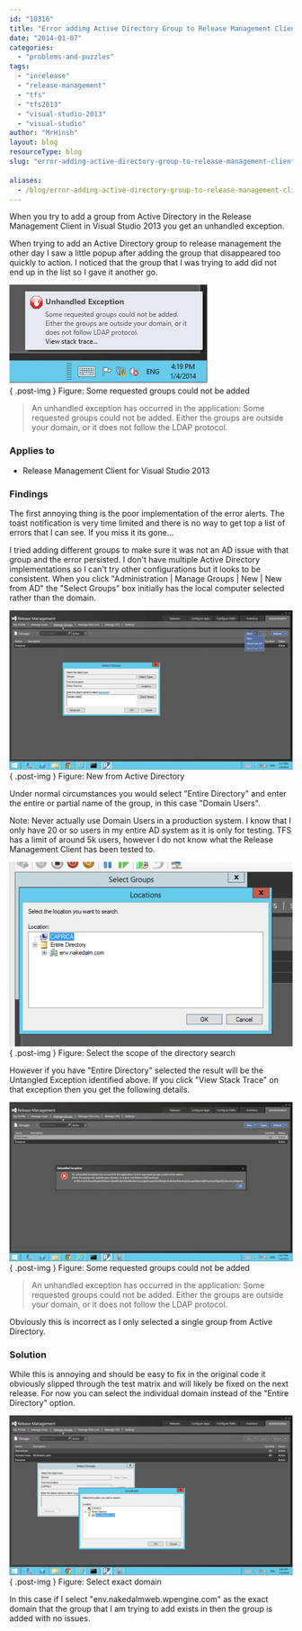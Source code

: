 ```yaml
---
id: "10316"
title: "Error adding Active Directory Group to Release Management Client in Visual Studio 2013"
date: "2014-01-07"
categories:
  - "problems-and-puzzles"
tags:
  - "inrelease"
  - "release-management"
  - "tfs"
  - "tfs2013"
  - "visual-studio-2013"
  - "visual-studio"
author: "MrHinsh"
layout: blog
resourceType: blog
slug: "error-adding-active-directory-group-to-release-management-client-in-visual-studio-2013"

aliases:
  - /blog/error-adding-active-directory-group-to-release-management-client-in-visual-studio-2013
---
```


When you try to add a group from Active Directory in the Release Management Client in Visual Studio 2013 you get an unhandled exception.

When trying to add an Active Directory group to release management the other day I saw a little popup after adding the group that disappeared too quickly to action. I noticed that the group that I was trying to add did not end up in the list so I gave it another go.

![](images/010714_0741_ReadyErrora1-1-1.png)  
{ .post-img }
Figure: Some requested groups could not be added

> An unhandled exception has occurred in the application: Some requested groups could not be added. Either the groups are outside your domain, or it does not follow the LDAP protocol.

### Applies to

- Release Management Client for Visual Studio 2013

### Findings

The first annoying thing is the poor implementation of the error alerts. The toast notification is very time limited and there is no way to get top a list of errors that I can see. If you miss it its gone...

I tried adding different groups to make sure it was not an AD issue with that group and the error persisted. I don't have multiple Active Directory implementations so I can't try other configurations but it looks to be consistent. When you click "Administration | Manage Groups | New | New from AD" the "Select Groups" box initially has the local computer selected rather than the domain.

![](images/010714_0741_ReadyErrora2-2-2.png)  
{ .post-img }
Figure: New from Active Directory

Under normal circumstances you would select "Entire Directory" and enter the entire or partial name of the group, in this case "Domain Users".

Note: Never actually use Domain Users in a production system. I know that I only have 20 or so users in my entire AD system as it is only for testing. TFS has a limit of around 5k users, however I do not know what the Release Management Client has been tested to.

![](images/010714_0741_ReadyErrora3-3-3.png)  
{ .post-img }
Figure: Select the scope of the directory search

However if you have "Entire Directory" selected the result will be the Untangled Exception identified above. If you click "View Stack Trace" on that exception then you get the following details.

![](images/010714_0741_ReadyErrora4-4-4.png)  
{ .post-img }
Figure: Some requested groups could not be added

> An unhandled exception has occurred in the application: Some requested groups could not be added. Either the groups are outside your domain, or it does not follow the LDAP protocol.

Obviously this is incorrect as I only selected a single group from Active Directory.

### Solution

While this is annoying and should be easy to fix in the original code it obviously slipped through the test matrix and will likely be fixed on the next release. For now you can select the individual domain instead of the "Entire Directory" option.

![](images/010714_0741_ReadyErrora5-5-5.png)  
{ .post-img }
Figure: Select exact domain

In this case if I select "env.nakedalmweb.wpengine.com" as the exact domain that the group that I am trying to add exists in then the group is added with no issues.

